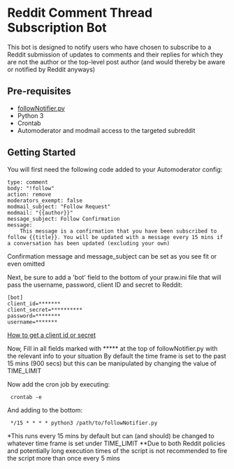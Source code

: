 # Reddit Comment Thread Subscription Bot

This bot is designed to notify users who have chosen to subscribe to a Reddit submission of updates to comments and their replies
for which they are not the author or the top-level post author (and would thereby be aware or notified by Reddit anyways)

Pre-requisites
--------------
- [followNotifier.py](https://github.com/iatenine/PRAWFollowNotifier/blob/master/followNotifier.py)
- Python 3
- Crontab
- Automoderator and modmail access to the targeted subreddit


Getting Started
---------------
You will first need the following code added to your Automoderator config:

    type: comment
    body: "!follow"
    action: remove
    moderators_exempt: false
    modmail_subject: "Follow Request"
    modmail: "{{author}}"
    message_subject: Follow Confirmation
    message:
        This message is a confirmation that you have been subscribed to follow {{title}}. You will be updated with a message every 15 mins if a conversation has been updated (excluding your own)
        
 Confirmation message and message_subject can be set as you see fit or even omitted
 
 Next, be sure to add a 'bot' field to the bottom of your praw.ini file that will pass the username, password, 
 client ID and secret to Reddit:
 
    [bot]
    client_id=*******
    client_secret=**********
    password=********
    username=*******
    
 [How to get a client id or secret](https://github.com/reddit-archive/reddit/wiki/OAuth2)
 
 Now, Fill in all fields marked with ***** at the top of followNotifier.py with the relevant info to your situation
 By default the time frame is set to the past 15 mins (900 secs) but this can be manipulated by changing the value of TIME_LIMIT
 
 Now add the cron job by executing:
 
     crontab -e
 And adding to the bottom:
 
     */15 * * * * python3 /path/to/followNotifier.py
 
 *This runs every 15 mins by default but can (and should) be changed to whatever time frame is set under TIME_LIMIT
 **Due to both Reddit policies and potentially long execution times of the script is not recommended to fire the script more
 than once every 5 mins
